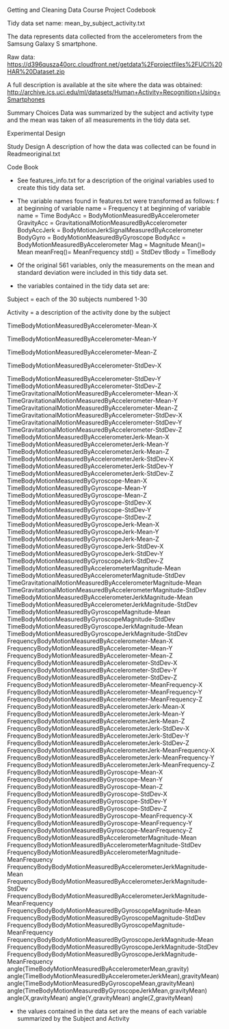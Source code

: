 Getting and Cleaning Data Course Project Codebook

Tidy data set name: mean_by_subject_activity.txt

The data represents data collected from the accelerometers from the Samsung Galaxy S smartphone.

Raw data:
https://d396qusza40orc.cloudfront.net/getdata%2Fprojectfiles%2FUCI%20HAR%20Dataset.zip

A full description is available at the site where the data was obtained:
http://archive.ics.uci.edu/ml/datasets/Human+Activity+Recognition+Using+Smartphones

Summary Choices
Data was summarized by the subject and activity type and the mean was taken of all measurements in the tidy data set.  

Experimental Design


Study Design
A description of how the data was collected can be found in Readmeoriginal.txt

Code Book
- See features_info.txt for a description of the original variables used to create this tidy data set. 
- The variable names found in features.txt were transformed as follows:
  f at beginning of variable name = Frequency
  t at beginning of variable name = Time
  BodyAcc = BodyMotionMeasuredByAccelerometer
  GravityAcc = GravitationalMotionMeasuredByAccelerometer
  BodyAccJerk = BodyMotionJerkSignalMeasuredByAccelerometer
  BodyGyro = BodyMotionMeasuredByGyroscope
  BodyAcc = BodyMotionMeasuredByAccelerometer
  Mag = Magnitude
  Mean()= Mean
  meanFreq()= MeanFrequency
  std() = StdDev
  tBody = TimeBody

- Of the original 561 variables, only the measurements on the mean and standard deviation were included in this tidy data set.
- the variables contained in the tidy data set are:

Subject = each of the 30 subjects numbered 1-30

Activity = a description of the activity done by the subject

TimeBodyMotionMeasuredByAccelerometer-Mean-X 

TimeBodyMotionMeasuredByAccelerometer-Mean-Y

TimeBodyMotionMeasuredByAccelerometer-Mean-Z

TimeBodyMotionMeasuredByAccelerometer-StdDev-X

TimeBodyMotionMeasuredByAccelerometer-StdDev-Y
TimeBodyMotionMeasuredByAccelerometer-StdDev-Z
TimeGravitationalMotionMeasuredByAccelerometer-Mean-X
TimeGravitationalMotionMeasuredByAccelerometer-Mean-Y
TimeGravitationalMotionMeasuredByAccelerometer-Mean-Z
TimeGravitationalMotionMeasuredByAccelerometer-StdDev-X
TimeGravitationalMotionMeasuredByAccelerometer-StdDev-Y
TimeGravitationalMotionMeasuredByAccelerometer-StdDev-Z
TimeBodyMotionMeasuredByAccelerometerJerk-Mean-X
TimeBodyMotionMeasuredByAccelerometerJerk-Mean-Y
TimeBodyMotionMeasuredByAccelerometerJerk-Mean-Z
TimeBodyMotionMeasuredByAccelerometerJerk-StdDev-X
TimeBodyMotionMeasuredByAccelerometerJerk-StdDev-Y
TimeBodyMotionMeasuredByAccelerometerJerk-StdDev-Z
TimeBodyMotionMeasuredByGyroscope-Mean-X
TimeBodyMotionMeasuredByGyroscope-Mean-Y
TimeBodyMotionMeasuredByGyroscope-Mean-Z
TimeBodyMotionMeasuredByGyroscope-StdDev-X
TimeBodyMotionMeasuredByGyroscope-StdDev-Y
TimeBodyMotionMeasuredByGyroscope-StdDev-Z
TimeBodyMotionMeasuredByGyroscopeJerk-Mean-X
TimeBodyMotionMeasuredByGyroscopeJerk-Mean-Y
TimeBodyMotionMeasuredByGyroscopeJerk-Mean-Z
TimeBodyMotionMeasuredByGyroscopeJerk-StdDev-X
TimeBodyMotionMeasuredByGyroscopeJerk-StdDev-Y
TimeBodyMotionMeasuredByGyroscopeJerk-StdDev-Z TimeBodyMotionMeasuredByAccelerometerMagnitude-Mean TimeBodyMotionMeasuredByAccelerometerMagnitude-StdDev TimeGravitationalMotionMeasuredByAccelerometerMagnitude-Mean TimeGravitationalMotionMeasuredByAccelerometerMagnitude-StdDev TimeBodyMotionMeasuredByAccelerometerJerkMagnitude-Mean TimeBodyMotionMeasuredByAccelerometerJerkMagnitude-StdDev TimeBodyMotionMeasuredByGyroscopeMagnitude-Mean TimeBodyMotionMeasuredByGyroscopeMagnitude-StdDev TimeBodyMotionMeasuredByGyroscopeJerkMagnitude-Mean TimeBodyMotionMeasuredByGyroscopeJerkMagnitude-StdDev FrequencyBodyMotionMeasuredByAccelerometer-Mean-X FrequencyBodyMotionMeasuredByAccelerometer-Mean-Y FrequencyBodyMotionMeasuredByAccelerometer-Mean-Z FrequencyBodyMotionMeasuredByAccelerometer-StdDev-X FrequencyBodyMotionMeasuredByAccelerometer-StdDev-Y FrequencyBodyMotionMeasuredByAccelerometer-StdDev-Z FrequencyBodyMotionMeasuredByAccelerometer-MeanFrequency-X FrequencyBodyMotionMeasuredByAccelerometer-MeanFrequency-Y FrequencyBodyMotionMeasuredByAccelerometer-MeanFrequency-Z FrequencyBodyMotionMeasuredByAccelerometerJerk-Mean-X FrequencyBodyMotionMeasuredByAccelerometerJerk-Mean-Y FrequencyBodyMotionMeasuredByAccelerometerJerk-Mean-Z FrequencyBodyMotionMeasuredByAccelerometerJerk-StdDev-X FrequencyBodyMotionMeasuredByAccelerometerJerk-StdDev-Y FrequencyBodyMotionMeasuredByAccelerometerJerk-StdDev-Z FrequencyBodyMotionMeasuredByAccelerometerJerk-MeanFrequency-X FrequencyBodyMotionMeasuredByAccelerometerJerk-MeanFrequency-Y FrequencyBodyMotionMeasuredByAccelerometerJerk-MeanFrequency-Z FrequencyBodyMotionMeasuredByGyroscope-Mean-X FrequencyBodyMotionMeasuredByGyroscope-Mean-Y FrequencyBodyMotionMeasuredByGyroscope-Mean-Z FrequencyBodyMotionMeasuredByGyroscope-StdDev-X FrequencyBodyMotionMeasuredByGyroscope-StdDev-Y FrequencyBodyMotionMeasuredByGyroscope-StdDev-Z FrequencyBodyMotionMeasuredByGyroscope-MeanFrequency-X FrequencyBodyMotionMeasuredByGyroscope-MeanFrequency-Y FrequencyBodyMotionMeasuredByGyroscope-MeanFrequency-Z FrequencyBodyMotionMeasuredByAccelerometerMagnitude-Mean FrequencyBodyMotionMeasuredByAccelerometerMagnitude-StdDev FrequencyBodyMotionMeasuredByAccelerometerMagnitude-MeanFrequency FrequencyBodyBodyMotionMeasuredByAccelerometerJerkMagnitude-Mean FrequencyBodyBodyMotionMeasuredByAccelerometerJerkMagnitude-StdDev FrequencyBodyBodyMotionMeasuredByAccelerometerJerkMagnitude-MeanFrequency
FrequencyBodyBodyMotionMeasuredByGyroscopeMagnitude-Mean FrequencyBodyBodyMotionMeasuredByGyroscopeMagnitude-StdDev FrequencyBodyBodyMotionMeasuredByGyroscopeMagnitude-MeanFrequency FrequencyBodyBodyMotionMeasuredByGyroscopeJerkMagnitude-Mean FrequencyBodyBodyMotionMeasuredByGyroscopeJerkMagnitude-StdDev FrequencyBodyBodyMotionMeasuredByGyroscopeJerkMagnitude-MeanFrequency
angle(TimeBodyMotionMeasuredByAccelerometerMean,gravity) angle(TimeBodyMotionMeasuredByAccelerometerJerkMean),gravityMean) angle(TimeBodyMotionMeasuredByGyroscopeMean,gravityMean) angle(TimeBodyMotionMeasuredByGyroscopeJerkMean,gravityMean) angle(X,gravityMean)
angle(Y,gravityMean)
angle(Z,gravityMean)
- the values contained in the data set are the means of each variable summarized by the Subject and Activity
